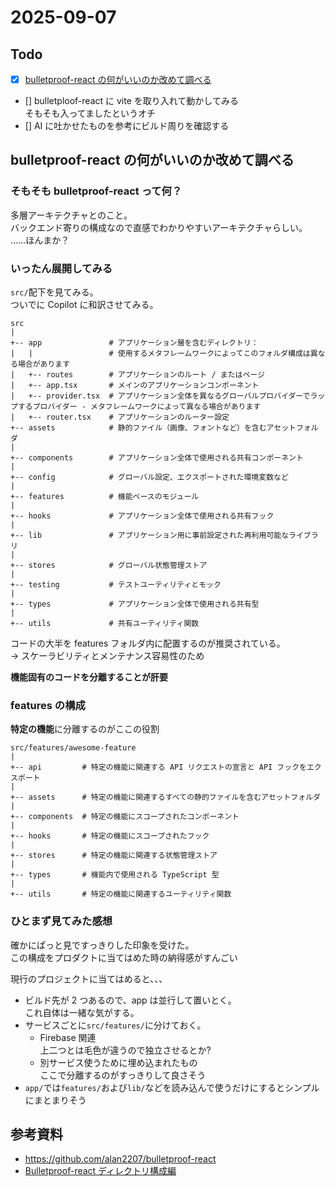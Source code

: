 # 2025-09-07

## Todo

- [x] [bulletproof-react の何がいいのか改めて調べる](##bulletproof-reactの何がいいのか改めて調べる)

- [] bulletploof-react に vite を取り入れて動かしてみる  
   そもそも入ってましたというオチ
- [] AI に吐かせたものを参考にビルド周りを確認する

## bulletproof-react の何がいいのか改めて調べる

### そもそも bulletproof-react って何？

多層アーキテクチャとのこと。  
バックエンド寄りの構成なので直感でわかりやすいアーキテクチャらしい。  
……ほんまか？

### いったん展開してみる

`src/`配下を見てみる。  
ついでに Copilot に和訳させてみる。

```
src
|
+-- app               # アプリケーション層を含むディレクトリ：
|   |                 # 使用するメタフレームワークによってこのフォルダ構成は異なる場合があります
|   +-- routes        # アプリケーションのルート / またはページ
|   +-- app.tsx       # メインのアプリケーションコンポーネント
|   +-- provider.tsx  # アプリケーション全体を異なるグローバルプロバイダーでラップするプロバイダー - メタフレームワークによって異なる場合があります
|   +-- router.tsx    # アプリケーションのルーター設定
+-- assets            # 静的ファイル（画像、フォントなど）を含むアセットフォルダ
|
+-- components        # アプリケーション全体で使用される共有コンポーネント
|
+-- config            # グローバル設定、エクスポートされた環境変数など
|
+-- features          # 機能ベースのモジュール
|
+-- hooks             # アプリケーション全体で使用される共有フック
|
+-- lib               # アプリケーション用に事前設定された再利用可能なライブラリ
|
+-- stores            # グローバル状態管理ストア
|
+-- testing           # テストユーティリティとモック
|
+-- types             # アプリケーション全体で使用される共有型
|
+-- utils             # 共有ユーティリティ関数
```

コードの大半を features フォルダ内に配置するのが推奨されている。  
-> スケーラビリティとメンテナンス容易性のため

**機能固有のコードを分離することが肝要**

### features の構成

**特定の機能**に分離するのがここの役割

```
src/features/awesome-feature
|
+-- api         # 特定の機能に関連する API リクエストの宣言と API フックをエクスポート
|
+-- assets      # 特定の機能に関連するすべての静的ファイルを含むアセットフォルダ
|
+-- components  # 特定の機能にスコープされたコンポーネント
|
+-- hooks       # 特定の機能にスコープされたフック
|
+-- stores      # 特定の機能に関連する状態管理ストア
|
+-- types       # 機能内で使用される TypeScript 型
|
+-- utils       # 特定の機能に関連するユーティリティ関数
```

### ひとまず見てみた感想

確かにぱっと見ですっきりした印象を受けた。  
この構成をプロダクトに当てはめた時の納得感がすんごい

現行のプロジェクトに当てはめると、、、

- ビルド先が 2 つあるので、app は並行して置いとく。  
   これ自体は一緒な気がする。
- サービスごとに`src/features/`に分けておく。
  - Firebase 関連  
    上二つとは毛色が違うので独立させるとか?
  - 別サービス使うために埋め込まれたもの  
    ここで分離するのがすっきりして良さそう
- `app/`では`features/`および`lib/`などを読み込んで使うだけにするとシンプルにまとまりそう

## 参考資料

- https://github.com/alan2207/bulletproof-react
- [Bulletproof-react ディレクトリ構成編](https://zenn.dev/ukkyon/articles/03893da1dbf825)
